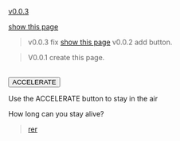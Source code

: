 [v0.0.3](https://github.com/littleflute/blog/edit/master/docs/2017/05/03/index.md)

[show this page](https://littleflute.github.io/blog/docs/2017/05/03)
>v0.0.3 fix [show this page](https://littleflute.github.io/blog/docs/2017/05/03)
>v0.0.2 add button. 

>V0.0.1 create this page.


<script src="game.js"></script>

<br>
<button onmousedown="accelerate(-0.2)" onmouseup="accelerate(0.05)">ACCELERATE</button>
<p>Use the ACCELERATE button to stay in the air</p>
<p>How long can you stay alive?</p>

>[rer](https://www.w3schools.com/graphics/game_intro.asp)
